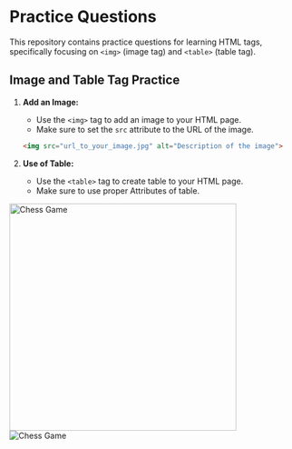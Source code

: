 # Practice Questions

This repository contains practice questions for learning HTML tags, specifically focusing on `<img>` (image tag) and `<table>` (table tag).

## Image and Table Tag Practice

1. **Add an Image:**
   - Use the `<img>` tag to add an image to your HTML page.
   - Make sure to set the `src` attribute to the URL of the image.

   ```html
   <img src="url_to_your_image.jpg" alt="Description of the image">
   
2. **Use of Table:**
   - Use the `<table>` tag to create table to your HTML page.
   - Make sure to use proper Attributes of table.


<img src="https://images.chesscomfiles.com/uploads/v1/images_users/tiny_mce/ColinStapczynski/phpIiYR5R.png" alt="Chess Game" width="400">
<img src="https://i.ytimg.com/vi/OqlKpJqfFB8/hqdefault.jpg" alt="Chess Game">

